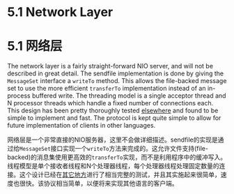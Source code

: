 # 5.1 Network Layer

# 5.1 网络层

The network layer is a fairly straight-forward NIO server, and will not be described in great detail. The sendfile implementation is done by giving the ```MessageSet``` interface a ```writeTo``` method. This allows the file-backed message set to use the more efficient ```transferTo``` implementation instead of an in-process buffered write. The threading model is a single acceptor thread and N processor threads which handle a fixed number of connections each. This design has been pretty thoroughly tested [elsewhere](https://engineering.linkedin.com/teams/data) and found to be simple to implement and fast. The protocol is kept quite simple to allow for future implementation of clients in other languages.

网络层是一个非常直接的NIO服务器，这里不会做详细描述。sendfile的实现是通过给```MessageSet```接口实现一个```writeTo```方法来完成的。这允许文件支持(file-backed)的消息集使用更高效的```transferTo```实现，而不是利用程序中的缓冲写入。线程模型是单个接收者线程和N个处理器线程，每个处理器线程处理固定数量的连接。这个设计已经在[其它地方](https://engineering.linkedin.com/teams/data)进行了相当完整的测试，并且其实施起来很简单，速度也很快。该协议相当简单，以便将来实现其他语言的客户端。
